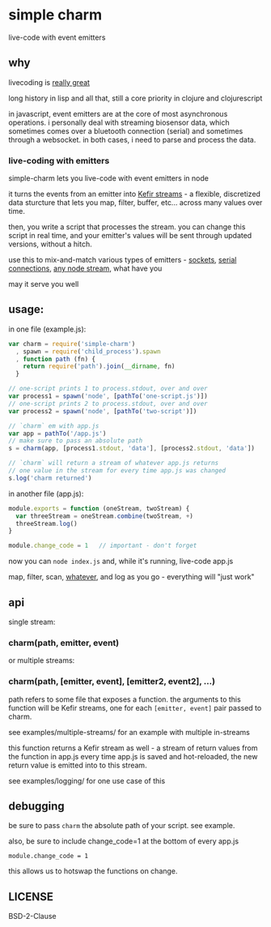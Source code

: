 # simple charm

live-code with event emitters

## why

livecoding is [really great](http://toplap.org/bricolage-the-world-of-live-coding/)

long history in lisp and all that, still a core priority in clojure and clojurescript

in javascript, event emitters are at the core of most asynchronous operations. i personally deal with streaming biosensor data, which sometimes comes over a bluetooth connection (serial) and sometimes through a websocket. in both cases, i need to parse and process the data. 

### live-coding with emitters

simple-charm lets you live-code with event emitters in node

it turns the events from an emitter into [Kefir streams](https://rpominov.github.io/kefir/) - a flexible, discretized data sturcture that lets you map, filter, buffer, etc... across many values over time.

then, you write a script that processes the stream. you can change this script in real time, and your emitter's values will be sent through updated versions, without a hitch.

use this to mix-and-match various types of emitters - [sockets](https://github.com/maxogden/websocket-stream), [serial connections](https://www.npmjs.com/package/serialport2), [any node stream](https://github.com/substack/stream-handbook), what have you

may it serve you well

## usage:

in one file (example.js):

```javascript
var charm = require('simple-charm')
  , spawn = require('child_process').spawn
  , function path (fn) { 
    return require('path').join(__dirname, fn)
  }

// one-script prints 1 to process.stdout, over and over
var process1 = spawn('node', [pathTo('one-script.js')])
// one-script prints 2 to process.stdout, over and over
var process2 = spawn('node', [pathTo('two-script')])

// `charm` em with app.js
var app = pathTo('/app.js')
// make sure to pass an absolute path
s = charm(app, [process1.stdout, 'data'], [process2.stdout, 'data'])

// `charm` will return a stream of whatever app.js returns
// one value in the stream for every time app.js was changed
s.log('charm returned')
```

in another file (app.js):
 
```javascript
module.exports = function (oneStream, twoStream) {
  var threeStream = oneStream.combine(twoStream, +)
  threeStream.log()
}

module.change_code = 1   // important - don't forget
```

now you can `node index.js` and, while it's running, live-code app.js

map, filter, scan, [whatever](https://rpominov.github.io/kefir/), and log as you go - everything will "just work"

## api

single stream:

### charm(path, emitter, event)

or multiple streams:

### charm(path, [emitter, event], [emitter2, event2], ...)

path refers to some file that exposes a function.
the arguments to this function will be Kefir streams, 
 one for each `[emitter, event]` pair passed to charm.

see examples/multiple-streams/ for an example with multiple in-streams

this function returns a Kefir stream as well - 
a stream of return values from the function in app.js
every time app.js is saved and hot-reloaded, 
the new return value is emitted into to this stream.

see examples/logging/ for one use case of this

## debugging

be sure to pass `charm` the absolute path of your script. see example.

also, be sure to include change_code=1 at the bottom of every app.js

    module.change_code = 1   

this allows us to hotswap the functions on change.

## LICENSE

BSD-2-Clause

